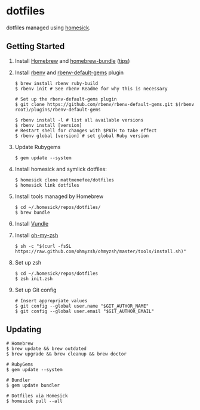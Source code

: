 # dotfiles

dotfiles managed using [homesick][homesick_link].

## Getting Started

1. Install [Homebrew][homebrew_link] and
  [homebrew-bundle][brew_bundle_link] ([tips][brewfile_tips_link])

1. Install [rbenv][rbenv_link] and
  [rbenv-default-gems][rbenv_default_gems_link] plugin

    ```shell
    $ brew install rbenv ruby-build
    $ rbenv init # See rbenv Readme for why this is necessary

    # Set up the rbenv-default-gems plugin
    $ git clone https://github.com/rbenv/rbenv-default-gems.git $(rbenv root)/plugins/rbenv-default-gems

    $ rbenv install -l # list all available versions
    $ rbenv install [version]
    # Restart shell for changes with $PATH to take effect
    $ rbenv global [version] # set global Ruby version
    ```

1. Update Rubygems

    ```shell
    $ gem update --system
    ```

1. Install homesick and symlick dotfiles:

    ```shell
    $ homesick clone mattmenefee/dotfiles
    $ homesick link dotfiles
    ```

1. Install tools managed by Homebrew

    ```shell
    $ cd ~/.homesick/repos/dotfiles/
    $ brew bundle
    ```

1. Install [Vundle][vundle_link]

1. Install [oh-my-zsh][oh_my_zsh_link]

    ```shell
    $ sh -c "$(curl -fsSL https://raw.github.com/ohmyzsh/ohmyzsh/master/tools/install.sh)"
    ```

1. Set up zsh

    ```shell
    $ cd ~/.homesick/repos/dotfiles
    $ zsh init.zsh
    ```

1. Set up Git config

    ```shell
    # Insert appropriate values
    $ git config --global user.name "$GIT_AUTHOR_NAME"
    $ git config --global user.email "$GIT_AUTHOR_EMAIL"
    ```

## Updating

```shell
# Homebrew
$ brew update && brew outdated
$ brew upgrade && brew cleanup && brew doctor

# RubyGems
$ gem update --system

# Bundler
$ gem update bundler

# Dotfiles via Homesick
$ homesick pull --all
```

[homesick_link]: https://github.com/technicalpickles/homesick
[homebrew_link]: http://brew.sh/
[brew_bundle_link]: https://docs.brew.sh/Brew-Bundle-and-Brewfile
[brewfile_tips_link]: https://robots.thoughtbot.com/brewfile-a-gemfile-but-for-homebrew
[rbenv_link]: https://github.com/sstephenson/rbenv
[rbenv_default_gems_link]: https://github.com/rbenv/rbenv-default-gems
[vundle_link]: https://github.com/VundleVim/Vundle.vim
[oh_my_zsh_link]: https://ohmyz.sh/#install
